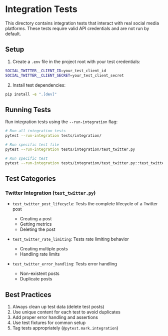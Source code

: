 # Integration Tests

This directory contains integration tests that interact with real social media platforms.
These tests require valid API credentials and are not run by default.

## Setup

1. Create a `.env` file in the project root with your test credentials:

```bash
SOCIAL_TWITTER__CLIENT_ID=your_test_client_id
SOCIAL_TWITTER__CLIENT_SECRET=your_test_client_secret
```

2. Install test dependencies:

```bash
pip install -e ".[dev]"
```

## Running Tests

Run integration tests using the `--run-integration` flag:

```bash
# Run all integration tests
pytest --run-integration tests/integration/

# Run specific test file
pytest --run-integration tests/integration/test_twitter.py

# Run specific test
pytest --run-integration tests/integration/test_twitter.py::test_twitter_post_lifecycle
```

## Test Categories

### Twitter Integration (`test_twitter.py`)

- `test_twitter_post_lifecycle`: Tests the complete lifecycle of a Twitter post
  - Creating a post
  - Getting metrics
  - Deleting the post

- `test_twitter_rate_limiting`: Tests rate limiting behavior
  - Creating multiple posts
  - Handling rate limits

- `test_twitter_error_handling`: Tests error handling
  - Non-existent posts
  - Duplicate posts

## Best Practices

1. Always clean up test data (delete test posts)
2. Use unique content for each test to avoid duplicates
3. Add proper error handling and assertions
4. Use test fixtures for common setup
5. Tag tests appropriately (`@pytest.mark.integration`)
